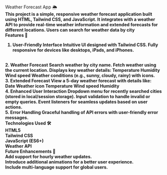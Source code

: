 Weather Forecast App 🌦️
<br />
<b>This project is a simple, responsive weather forecast application built using HTML, Tailwind CSS, and JavaScript. It integrates with a weather API to provide real-time weather information and extended forecasts for different locations. Users can search for weather data by city<b/>
<br />
Features 🌟
<br />
1. User-Friendly Interface
Intuitive UI designed with Tailwind CSS.
Fully responsive for devices like desktops, iPads, and iPhones.
<br/>
2. Weather Forecast
Search weather by city name.
Fetch weather using the current location.
Displays key weather details:
Temperature
Humidity
Wind speed
Weather conditions (e.g., sunny, cloudy, rainy) with icons.
<br/>
3. Extended Forecast
View a 5-day weather forecast with details like:
Date
Weather icon
Temperature
Wind speed
Humidity
<br/>
4. Enhanced User Interaction
Dropdown menu for recently searched cities (stored in local/session storage).
Input validation to handle invalid or empty queries.
Event listeners for seamless updates based on user actions.
<br/>
5. Error Handling
Graceful handling of API errors with user-friendly error messages.
<br />
Technologies Used 🛠️
<br/>
HTML5
<br/>
Tailwind CSS
<br/>
JavaScript (ES6+)
<br/>
Weather API
<br />
Future Enhancements 🚀
<br/>
Add support for hourly weather updates.
<br/>
Introduce additional animations for a better user experience.
<br/>
Include multi-language support for global users.
